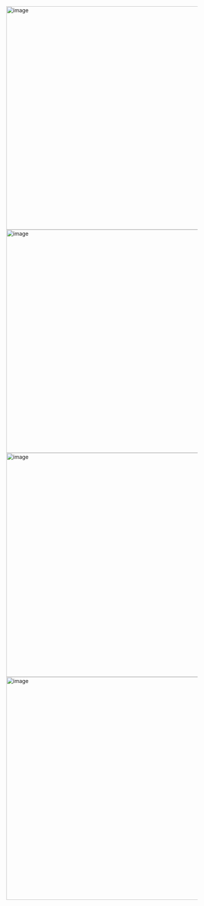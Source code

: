 <img width="782" height="588" alt="image" src="https://github.com/user-attachments/assets/59b40f00-90ea-4759-83fa-2e84afa63b23" />
<img width="774" height="588" alt="image" src="https://github.com/user-attachments/assets/7125f9d7-43d7-4708-909e-f4d371a1f030" />
<img width="780" height="590" alt="image" src="https://github.com/user-attachments/assets/00d1e938-a22c-4a55-8ca7-885c71c8be10" />
<img width="779" height="587" alt="image" src="https://github.com/user-attachments/assets/abcfb186-7277-49cc-a2e1-9bab519e31f5" />
